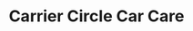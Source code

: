 ---
title: "Carrier Circle Car Care"
url: /syracuse/carrier-circle-car-care/
shop: Autowerkstatt
---